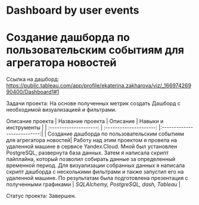# Dashboard by user events

# Создание дашборда по пользовательским событиям для агрегатора новостей

Ссылка на дашборд: https://public.tableau.com/app/profile/ekaterina.zakharova/viz/_16697426990400/Dashboard1#1

Задачи проекта: 
На основе полученных метрик создать Дашборд с необходимой визуализацией и фильтрами.

 Описание проекта
| Название проекта | Описание | Навыки и инструменты  |
| :--------------------: | :---------------------: |:---------------------------:|
| Создание дашборда по пользовательским событиям для агрегатора новостей| Работу над этим проектом я провела на удаленной машине в сервисе Yandex.Cloud. Мной был установлен PostgreSQL, развернута база данных. Затем я написала скрипт пайплайна, который позволил собирать данные за определенный временной период. Для визуализации собранных данных я написала скрипт дашборда с несколькими фильтрами и также запустил его на удаленной машине. По результатам была подготовлена презентация с полученными графиками | *SQLAlchemy, PostgreSQL, dash, Tableau* |


Статус проекта: Завершен.
